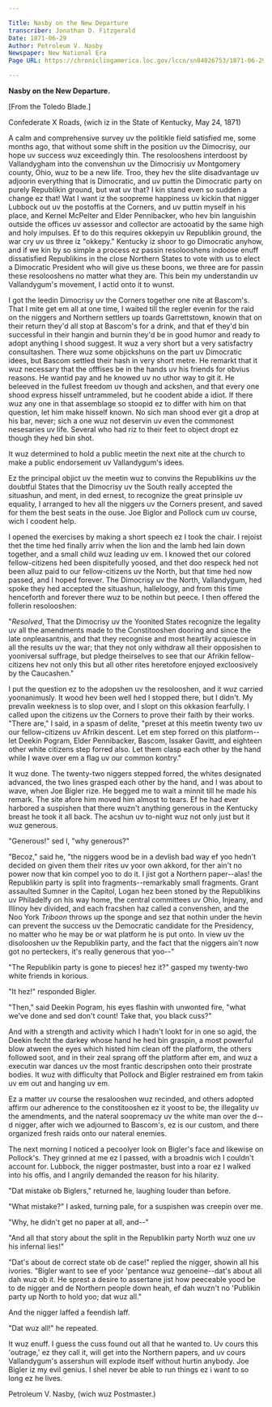 ```yaml
---

Title: Nasby on the New Departure
transcriber: Jonathan D. Fitzgerald
Date: 1871-06-29 
Author: Petroleum V. Nasby
Newspaper: New National Era
Page URL: https://chroniclingamerica.loc.gov/lccn/sn84026753/1871-06-29/ed-1/seq-1/

---
```


**Nasby on the New Departure.**

[From the Toledo Blade.]

Confederate X Roads, (wich iz in the State of Kentucky, May 24, 1871)

A calm and comprehensive survey uv the politikle field satisfied me, some months ago, that without some shift in the position uv the Dimocrisy, our hope uv success wuz exceedingly thin. The resolooshens interdoost by Vallandygham into the convenshun uv the Dimocrisiy uv Montgomery county, Ohio, wuz to be a new life. Troo, they hev the slite disadvantage uv adjoorin everything that is Dimocratic, and uv puttin the Dimocratic party on purely Republikin ground, but wat uv that? I kin stand even so sudden a change ez that! Wat I want iz the soopreme happiness uv kickin that nigger Lubbock out uv the postoffis at the Corners, and uv puttin myself in his place, and Kernel McPelter and Elder Pennibacker, who hev bin languishin outside the offices uv assessor and collector are actooatid by the same high and holy impulses. Ef to do this requires okkepyin uv Republikin ground, the war cry uv us three iz "okkepy." Kentucky iz shoor to go Dimocratic anyhow, and if we kin by so simple a process ez passin resolooshens indoose enuff dissatisfied Republikins in the close Northern States to vote with us to elect a Dimocratic President who will give us these boons, we three are for passin these resolooshens no matter what they are. This bein my understandin uv Vallandygum's movement, I actid onto it to wunst.

I got the leedin Dimocrisy uv the Corners together one nite at Bascom's. That I mite get em all at one time, I waited till the regler evenin for the raid on the niggers and Northern settlers up toards Garrettstown, knowin that on their return they'd all stop at Bascom's for a drink, and that ef they'd bin successful in their hangin and burnin they'd be in good humor and ready to adopt anything I shood suggest. It wuz a very short but a very satisfactry consultashen. There wuz some objickshuns on the part uv Dimocratic idees, but Bascom settled their hash in very short metre. He remarkt that it wuz necessary that the offfises be in the hands uv his friends for obvius reasons. He wantid pay and he knowed uv no uthor way to git it. He beleeved in the fullest freedom uv though and ackshen, and that every one shood express hisself untrammeled, but he coodent abide a idiot. If there wuz any one in that assemblage so stoopid ez to differ with him on that question, let him make hisself known. No sich man shood ever git a drop at his bar, never; sich a one wuz not deservin uv even the commonest nesesaries uv life. Several who had riz to their feet to object dropt ez though they hed bin shot.

It wuz determined to hold a public meetin the next nite at the church to make a public endorsement uv Vallandygum's idees.

Ez the principal objict uv the meetin wuz to convins the Republikins uv the doubtful States that the Dimocrisy uv the South really accepted the situashun, and ment, in ded ernest, to recognize the great prinsiple uv equality, I arranged to hev all the niggers uv the Corners present, and saved for them the best seats in the ouse. Joe Biglor and Pollock cum uv course, wich I coodent help.

I opened the exercises by making a short speech ez I took the chair. I rejoist thet the time hed finally arriv when the lion and the lamb hed lain down together, and a small child wuz leading uv em. I knowed thet our colored fellow-citizens hed been dispitefully yoosed, and thet doo respeck hed not been alluz paid to our fellow-citizens uv the North, but that time hed now passed, and I hoped forever. The Dimocrisy uv the North, Vallandygum, hed spoke they hed accepted the situashun, halleloogy, and from this time henceforth and forever there wuz to be nothin but peece. I then offered the follerin resolooshen:

"*Resolved*, That the Dimocrisy uv the Yoonited States recognize the legality uv all the amendments made to the Constitooshen dooring and since the late onpleasantnis, and that they recognise and most heartily acquiesce in all the results uv the war; that they not only withdraw all their opposishen to yooniversal suffrage, but pledge theirselves to see that our Afrikin fellow-citizens hev not only this but all other rites heretofore enjoyed excloosively by the Caucashen."

I put the question ez to the adopshen uv the resolooshen, and it wuz carried yoonanimusly. It wood hev been well hed I stopped there, but I didn't. My prevalin weekness is to slop over, and I slopt on this okkasion fearfully. I called upon the citizens uv the Corners to prove their faith by their works. "There are," I said, in a spasm of delite, "preset at this meetin twenty two uv our fellow-citizens uv Afrikin descent. Let em step forred on this platform--let Deekin Pogram, Elder Pennibacker, Bascom, Issaker Gavitt, and eighteen other white citizens step forred also. Let them clasp each other by the hand while I wave over em a flag uv our common kontry."

It wuz done. The twenty-two niggers stepped forred, the whites designated advanced, the two lines grasped each other by the hand, and I was about to wave, when Joe Bigler rize. He begged me to wait a minnit till he made his remark. The site afore him moved him almost to tears. Ef he had ever harbored a suspishen that there wuzn't anything generous in the Kentucky breast he took it all back. The acshun uv to-night wuz not only just but it wuz generous.

"Generous!" sed I, "why generous?"

"Becoz," said he, "the niggers wood be in a devlish bad way ef yoo hedn't decided on given them their rites uv yoor own akkord, for ther ain't no power now that kin compel yoo to do it. I jist got a Northern paper--alas! the Republikin party is split into fragments--remarkably small fragments. Grant assaulted Sumner in the Capitol, Logan hez been stoned by the Republikins uv Philadelfy on his way home, the central committees uv Ohio, Injeany, and Illinoy hev divided, and each fracshen haz called a convenshen, and the Noo York *Triboon* throws up the sponge and sez that nothin under the hevin can prevent the success uv the Democratic candidate for the Presidency, no matter who he may be or wat platform he is put onto. In view uv the disolooshen uv the Republikin party, and the fact that the niggers ain't now got no perteckers, it's really generous that yoo--"

"The Republikin party is gone to pieces! hez it?" gasped my twenty-two white friends in korious.

"It hez!" responded Bigler.

"Then," said Deekin Pogram, his eyes flashin with unwonted fire, "what we've done and sed don't count! Take that, you black cuss?"

And with a strength and activity which I hadn't lookt for in one so agid, the Deekin fecht the darkey whose hand he hed bin graspin, a most powerful blow atween the eyes which histed him clean off the platform, the others followed soot, and in their zeal sprang off the platform after em, and wuz a executin war dances uv the most frantic descripshen onto their prostrate bodies. It wuz with difficulty that Pollock and Bigler restrained em from takin uv em out and hanging uv em.

Ez a matter uv course the resalooshen wuz recinded, and others adopted affirm our adherence to the constitooshen ez it yoost to be, the illegality uv the amendments, and the nateral soopremacy uv the white man over the d--d nigger, after wich we adjourned to Bascom's, ez is our custom, and there organized fresh raids onto our nateral enemies.

The next morning I noticed a pecoolyer look on Bigler's face and likewise on Pollock's. They grinned at me ez I passed, with a broadnis wich I couldn't account for. Lubbock, the nigger postmaster, bust into a roar ez I walked into his offis, and I angrily demanded the reason for his hilarity. 

"Dat mistake ob Biglers," returned he, laughing louder than before.

"What mistake?" I asked, turning pale, for a suspishen was creepin over me.

"Why, he didn't get no paper at all, and--"

"And all that story about the split in the Republikin party North wuz one uv his infernal lies!"

"Dat's about de correct state ob de case!" replied the nigger, showin all his ivories. "Bigler want to see ef yoor 'pentance wuz genoeine--dat's about all dah wuz ob it. He sprest a desire to assertane jist how peeceable yood be to de nigger and de Northern people down heah, ef dah wuzn't no 'Publikin party up North to hold yoo; dat wuz all."

And the nigger laffed a feendish laff.

"Dat wuz all!" he repeated.

It wuz enuff. I guess the cuss found out all that he wanted to. Uv cours this 'outrage,' ez they call it, will get into the Northern papers, and uv cours Vallandygum's assershun will explode itself without hurtin anybody. Joe Bigler iz my evil genius. I shel never be able to run things ez i want to so long ez he lives.

Petroleum V. Nasby, (wich wuz Postmaster.)